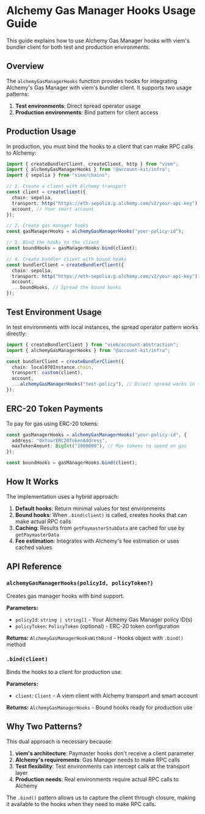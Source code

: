# Alchemy Gas Manager Hooks Usage Guide

This guide explains how to use Alchemy Gas Manager hooks with viem's bundler client for both test and production environments.

## Overview

The `alchemyGasManagerHooks` function provides hooks for integrating Alchemy's Gas Manager with viem's bundler client. It supports two usage patterns:

1. **Test environments**: Direct spread operator usage
2. **Production environments**: Bind pattern for client access

## Production Usage

In production, you must bind the hooks to a client that can make RPC calls to Alchemy:

```typescript
import { createBundlerClient, createClient, http } from "viem";
import { alchemyGasManagerHooks } from "@account-kit/infra";
import { sepolia } from "viem/chains";

// 1. Create a client with Alchemy transport
const client = createClient({
  chain: sepolia,
  transport: http("https://eth-sepolia.g.alchemy.com/v2/your-api-key"),
  account, // Your smart account
});

// 2. Create gas manager hooks
const gasManagerHooks = alchemyGasManagerHooks("your-policy-id");

// 3. Bind the hooks to the client
const boundHooks = gasManagerHooks.bind(client);

// 4. Create bundler client with bound hooks
const bundlerClient = createBundlerClient({
  chain: sepolia,
  transport: http("https://eth-sepolia.g.alchemy.com/v2/your-api-key"),
  account,
  ...boundHooks, // Spread the bound hooks
});
```

## Test Environment Usage

In test environments with local instances, the spread operator pattern works directly:

```typescript
import { createBundlerClient } from "viem/account-abstraction";
import { alchemyGasManagerHooks } from "@account-kit/infra";

const bundlerClient = createBundlerClient({
  chain: local070Instance.chain,
  transport: custom(client),
  account,
  ...alchemyGasManagerHooks("test-policy"), // Direct spread works in tests
});
```

## ERC-20 Token Payments

To pay for gas using ERC-20 tokens:

```typescript
const gasManagerHooks = alchemyGasManagerHooks("your-policy-id", {
  address: "0xYourERC20TokenAddress",
  maxTokenAmount: BigInt("1000000"), // Max tokens to spend on gas
});

const boundHooks = gasManagerHooks.bind(client);
```

## How It Works

The implementation uses a hybrid approach:

1. **Default hooks**: Return minimal values for test environments
2. **Bound hooks**: When `.bind(client)` is called, creates hooks that can make actual RPC calls
3. **Caching**: Results from `getPaymasterStubData` are cached for use by `getPaymasterData`
4. **Fee estimation**: Integrates with Alchemy's fee estimation or uses cached values

## API Reference

### `alchemyGasManagerHooks(policyId, policyToken?)`

Creates gas manager hooks with bind support.

**Parameters:**

- `policyId`: `string | string[]` - Your Alchemy Gas Manager policy ID(s)
- `policyToken`: `PolicyToken` (optional) - ERC-20 token configuration

**Returns:** `AlchemyGasManagerHooksWithBind` - Hooks object with `.bind()` method

### `.bind(client)`

Binds the hooks to a client for production use.

**Parameters:**

- `client`: `Client` - A viem client with Alchemy transport and smart account

**Returns:** `AlchemyGasManagerHooks` - Bound hooks ready for production use

## Why Two Patterns?

This dual approach is necessary because:

1. **viem's architecture**: Paymaster hooks don't receive a client parameter
2. **Alchemy's requirements**: Gas Manager needs to make RPC calls
3. **Test flexibility**: Test environments can intercept calls at the transport layer
4. **Production needs**: Real environments require actual RPC calls to Alchemy

The `.bind()` pattern allows us to capture the client through closure, making it available to the hooks when they need to make RPC calls.
